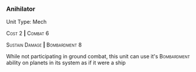 ### **Anihilator**

Unit Type: Mech 

<span style="font-variant:small-caps;">Cost</span> 2 __|__ <span style="font-variant:small-caps;">Combat</span> 6

<span style="font-variant:small-caps;">Sustain Damage</span> __|__ <span style="font-variant:small-caps;">Bombardment</span> 8

While not participating in ground combat, this unit can use it's <span style="font-variant:small-caps;"><span style="font-variant:small-caps;">Bombardment</span></span> ability on planets in its system as if it were a ship